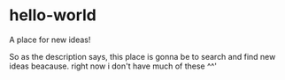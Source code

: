# hello-world
A place for new ideas!

So as the description says, this place is gonna be 
to search and find new ideas beacause. right now 
i don't have much of these ^^'
